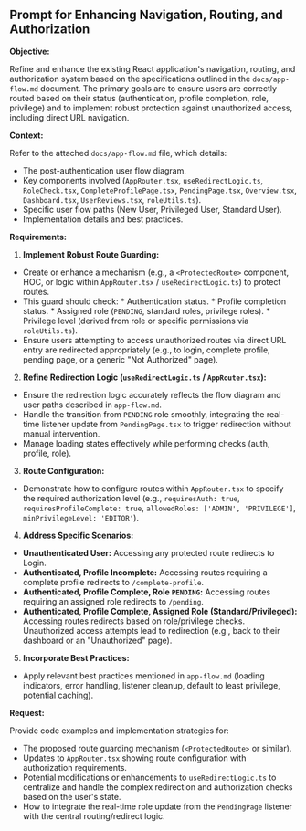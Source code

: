 ## Prompt for Enhancing Navigation, Routing, and Authorization

**Objective:**

Refine and enhance the existing React application's navigation, routing, and authorization system based on the specifications outlined in the `docs/app-flow.md` document. The primary goals are to ensure users are correctly routed based on their status (authentication, profile completion, role, privilege) and to implement robust protection against unauthorized access, including direct URL navigation.

**Context:**

Refer to the attached `docs/app-flow.md` file, which details:
*   The post-authentication user flow diagram.
*   Key components involved (`AppRouter.tsx`, `useRedirectLogic.ts`, `RoleCheck.tsx`, `CompleteProfilePage.tsx`, `PendingPage.tsx`, `Overview.tsx`, `Dashboard.tsx`, `UserReviews.tsx`, `roleUtils.ts`).
*   Specific user flow paths (New User, Privileged User, Standard User).
*   Implementation details and best practices.

**Requirements:**

1.  **Implement Robust Route Guarding:**
  *   Create or enhance a mechanism (e.g., a `<ProtectedRoute>` component, HOC, or logic within `AppRouter.tsx` / `useRedirectLogic.ts`) to protect routes.
  *   This guard should check:
    *   Authentication status.
    *   Profile completion status.
    *   Assigned role (`PENDING`, standard roles, privilege roles).
    *   Privilege level (derived from role or specific permissions via `roleUtils.ts`).
  *   Ensure users attempting to access unauthorized routes via direct URL entry are redirected appropriately (e.g., to login, complete profile, pending page, or a generic "Not Authorized" page).

2.  **Refine Redirection Logic (`useRedirectLogic.ts` / `AppRouter.tsx`):**
  *   Ensure the redirection logic accurately reflects the flow diagram and user paths described in `app-flow.md`.
  *   Handle the transition from `PENDING` role smoothly, integrating the real-time listener update from `PendingPage.tsx` to trigger redirection without manual intervention.
  *   Manage loading states effectively while performing checks (auth, profile, role).

3.  **Route Configuration:**
  *   Demonstrate how to configure routes within `AppRouter.tsx` to specify the required authorization level (e.g., `requiresAuth: true`, `requiresProfileComplete: true`, `allowedRoles: ['ADMIN', 'PRIVILEGE']`, `minPrivilegeLevel: 'EDITOR'`).

4.  **Address Specific Scenarios:**
  *   **Unauthenticated User:** Accessing any protected route redirects to Login.
  *   **Authenticated, Profile Incomplete:** Accessing routes requiring a complete profile redirects to `/complete-profile`.
  *   **Authenticated, Profile Complete, Role `PENDING`:** Accessing routes requiring an assigned role redirects to `/pending`.
  *   **Authenticated, Profile Complete, Assigned Role (Standard/Privileged):** Accessing routes redirects based on role/privilege checks. Unauthorized access attempts lead to redirection (e.g., back to their dashboard or an "Unauthorized" page).

5.  **Incorporate Best Practices:**
  *   Apply relevant best practices mentioned in `app-flow.md` (loading indicators, error handling, listener cleanup, default to least privilege, potential caching).

**Request:**

Provide code examples and implementation strategies for:
*   The proposed route guarding mechanism (`<ProtectedRoute>` or similar).
*   Updates to `AppRouter.tsx` showing route configuration with authorization requirements.
*   Potential modifications or enhancements to `useRedirectLogic.ts` to centralize and handle the complex redirection and authorization checks based on the user's state.
*   How to integrate the real-time role update from the `PendingPage` listener with the central routing/redirect logic.